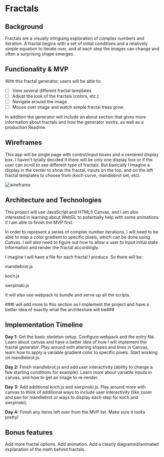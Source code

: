 # Fractals

## Background

Fractals are a visually intriguing exploration of complex numbers and iteration. A fractal begins with a set of initial conditions and a relatively simple equation to iterate over, and at each step the images can change and often a surprising shape emerges.

## Functionality & MVP

With this fractal generator, users will be able to:
- [ ] View several different fractal templates
- [ ] Adjust the look of the fractals (colors, etc.)
- [ ] Navigate around the image
- [ ] Mouse over image and watch simple fractal trees grow.

In addition the generator will include an about section that gives more information about fractals and how the generator works, as well as a production Readme.

## Wireframes

This app will be single page with control/input boxes and a centered display box. I haven't totally decided if there will be only one display box or if the user can scroll to see different type of fractals. But basically I imagine a display in the center to show the fractal, inputs on the top, and on the left fractal templates to choose from (koch curve, mandlebrot set, etc).

![wireframe](./wireframe.png)

## Architecture and Technologies

This project will use JavaScript and HTML5 Canvas, and I am also interested in learning about WebGL to potentially help with some animations if I am able to finish the MVP first.

In order to represent a series of complex number iterations, I will need to be able to map a color gradient to specific pixels, which can be done using Canvas. I will also need to figure out how to allow a user to input initial state information and render the fractal accordingly.

I imagine I will have a file for each fractal I produce. So there will be:

mandlebrot.js

koch.js

sierpinski.js

It will also use webpack to bundle and serve up all the scripts.

###I will add more to this section as I implement the project and have a better idea of exactly what the architecture will be###

## Implementation Timeline

**Day 1:** Get the basic skeleton setup. Configure webpack and the entry file. Learn about canvas and have a better idea of how I will implement the fractal generator. Play around with altering shapes and lines in Canvas, learn how to apply a variable gradient color to specific pixels. Start working on mandlebrot.js.

**Day 2:** Finish mandlebrot.js and add user interactivity (ability to change a few starting conditions for example). Learn more about variable inputs in canvas, and how to get an image to re-render.

**Day 3:** Add additional koch.js and sierpinski.js. Play around more with canvas to think of additional ways to include user interactivity (like zoom and pan for mandlebrot or ways to display each step for koch and sierpinski).

**Day 4:** Finish any items left over from the MVP list. Make sure it looks pretty!

## Bonus features

Add more fractal options. Add animation. Add a clearly diagramed/animated explanation of the math behind fractals.
